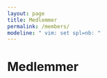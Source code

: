 ```yaml
---
layout: page
title: Medlemmer
permalink: /members/
modeline: " vim: set spl=nb: "
---
```


# Medlemmer